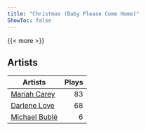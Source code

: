 ```yaml
---
title: "Christmas (Baby Please Come Home)"
ShowToc: false
---
```


{{< more >}}

## Artists
Artists | Plays 
----- | -----: 
[Mariah Carey](/artists/mariah-carey-31885) | 83
[Darlene Love](/artists/darlene-love-118320) | 68
[Michael Bublé](/artists/michael-buble-58319) | 6

